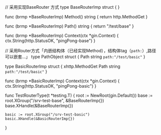 // 采用实现BaseRouter 方式
type BaseRouterImp struct {
}

func (brmp *BaseRouterImp) Method() string {
	return http.MethodGet
}

func (brmp *BaseRouterImp) Path() string {
	return "/test/base"
}

func (brmp *BaseRouterImp) Context(ctx *gin.Context) {
	ctx.String(http.StatusOK, "pingPong-base")
}

// 采用Router方式「内嵌结构体（已经实现Method），结构体tag（`path:`）,路径可以嵌套...」
type PathObject struct {
	Path string `path:"/test/basic"`
}

type BasicRouterImp struct {
	xhttp.MethodGet
	Path string `path:"/test/basic"`
}

func (brmp *BasicRouterImp) Context(ctx *gin.Context) {
	ctx.String(http.StatusOK, "pingPong-basic")
}

func TestRouterType(t *testing.T) {
	root := NewRoot(gin.Default())
	base := root.XGroup("/srv-test-base", &BaseRouterImp{})
	base.XHandle(&BaseRouterImp{})

	basic := root.XGroup("/srv-test-basic")
	basic.XHandle(&BasicRouterImp{})
}

